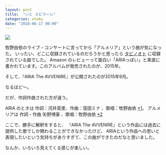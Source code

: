 ```yaml
---
layout: post
title:  "いと スピラーレ"
categories: otaku
date: "2018-06-17 00:00"
---
```


<div class="amazon">
<a href="https://www.amazon.co.jp/%E3%82%BF%E3%83%93%E3%83%8E%E3%82%AA%E3%83%88-%EF%BC%88%E9%80%9A%E5%B8%B8%E7%9B%A4%EF%BC%89-%E7%89%A7%E9%87%8E%E7%94%B1%E4%BE%9D/dp/B011YT9GR8/ref=as_li_ss_il?ie=UTF8&linkCode=li2&tag=infirmaria112-22&linkId=cae07bf1b5025247999447eb8b850f2e" target="_blank"><img border="0" src="//ws-fe.amazon-adsystem.com/widgets/q?_encoding=UTF8&ASIN=B011YT9GR8&Format=_SL160_&ID=AsinImage&MarketPlace=JP&ServiceVersion=20070822&WS=1&tag=infirmaria112-22" ></a><img src="https://ir-jp.amazon-adsystem.com/e/ir?t=infirmaria112-22&l=li2&o=9&a=B011YT9GR8" width="1" height="1" border="0" alt="画像は Amazon.co.jpアソシエイト のものを利用しています." style="border:none !important; margin:0px !important;" />
</div>

牧野由依のライブ・コンサートに言ってから「アルメリア」という曲が気になった。
いったい、どこに収録されているのだろうかと思ったら [タビノオト](https://amzn.to/2HMPOF4) に収録されている曲でした。
Amazon のレビューって面白い「ARIAっぽい」と素直に書かれています。このアルバムが発売されたのが、2015年。

そして、『ARIA The AVVENIRE』が公開されたのが2015年9月。

なるほど～。

だが、作詞作曲された方が違う。

ARIA のときは 作詞：河井英里、作曲：窪田ミナ 、歌唱：牧野由依 <a href="https://ja.wikipedia.org/wiki/ARIA_(%E6%BC%AB%E7%94%BB)">*1</a>。
アルメリアは 作詞・作曲 矢野博康 、歌唱：牧野由依 <a href="http://www.teichiku.co.jp/artist/makino-yui/discography/TECI-1467.html">*2</a>

ここで、勝手に解釈をすると、
『ARIA The AVVENIRE』という作品には過去に提供した歌でしか関わることができなかったけど、
ARIAという作品への思いと表現したいという気持ちがありすぎて、この曲ができたのだなと思いました。

なんか、いろいろ見えてくる感じが楽しい。
